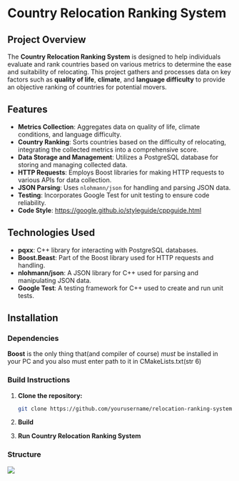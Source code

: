 # Country Relocation Ranking System

## Project Overview

The **Country Relocation Ranking System** is designed to help individuals evaluate and rank countries based on various metrics to determine the ease and suitability of relocating. This project gathers and processes data on key factors such as **quality of life**, **climate**, and **language difficulty** to provide an objective ranking of countries for potential movers.

## Features

- **Metrics Collection**: Aggregates data on quality of life, climate conditions, and language difficulty.
- **Country Ranking**: Sorts countries based on the difficulty of relocating, integrating the collected metrics into a comprehensive score.
- **Data Storage and Management**: Utilizes a PostgreSQL database for storing and managing collected data.
- **HTTP Requests**: Employs Boost libraries for making HTTP requests to various APIs for data collection.
- **JSON Parsing**: Uses `nlohmann/json` for handling and parsing JSON data.
- **Testing**: Incorporates Google Test for unit testing to ensure code reliability.
- **Code Style**: https://google.github.io/styleguide/cppguide.html

## Technologies Used

- **pqxx**: C++ library for interacting with PostgreSQL databases.
- **Boost.Beast**: Part of the Boost library used for HTTP requests and handling.
- **nlohmann/json**: A JSON library for C++ used for parsing and manipulating JSON data.
- **Google Test**: A testing framework for C++ used to create and run unit tests.

## Installation

### Dependencies

**Boost** is the only thing that(and compiler of course) *must* be installed in your PC and you also must enter path to it in CMakeLists.txt(str 6) 

### Build Instructions

1. **Clone the repository:**

   ```bash
   git clone https://github.com/yourusername/relocation-ranking-system.git
2. **Build**
3. **Run Country Relocation Ranking System**

### Structure
<img src="img/UML_2.png">